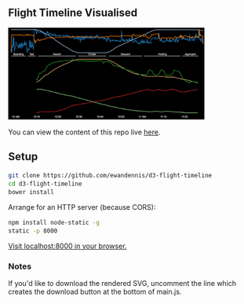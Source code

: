 ## Flight Timeline Visualised

<img src="sample.png" alt="Sample view" width="400">

You can view the content of this repo live [here](https://ewandennis.github.com/d3-flight-timeline).

## Setup

```bash
git clone https://github.com/ewandennis/d3-flight-timeline
cd d3-flight-timeline
bower install
```

Arrange for an HTTP server (because CORS):

```bash
npm install node-static -g
static -p 8000
```

[Visit localhost:8000 in your browser.](http://localhost:8000/)

### Notes

If you'd like to download the rendered SVG, uncomment the line which creates the download button at the bottom of main.js.
